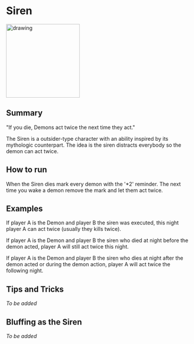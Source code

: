 # Siren

<img src="https://raw.githubusercontent.com/yoyosource/BOTC-HomeBrew/master/Outsider/Siren/siren.png" alt="drawing" width="200"/>

## Summary
"If you die, Demons act twice the next time they act."

The Siren is a outsider-type character with an ability inspired by its mythologic counterpart.
The idea is the siren distracts everybody so the demon can act twice.

## How to run

When the Siren dies mark every demon with the '*2' reminder. The next time you wake a demon remove the mark and let them act twice.

## Examples

If player A is the Demon and player B the siren was executed, this night player A can act twice (usually they kills twice).

If player A is the Demon and player B the siren who died at night before the demon acted, player A will still act twice this night.

If player A is the Demon and player B the siren who dies at night after the demon acted or during the demon action, player A will act twice the following night.

## Tips and Tricks

*To be added*

## Bluffing as the Siren

*To be added*
